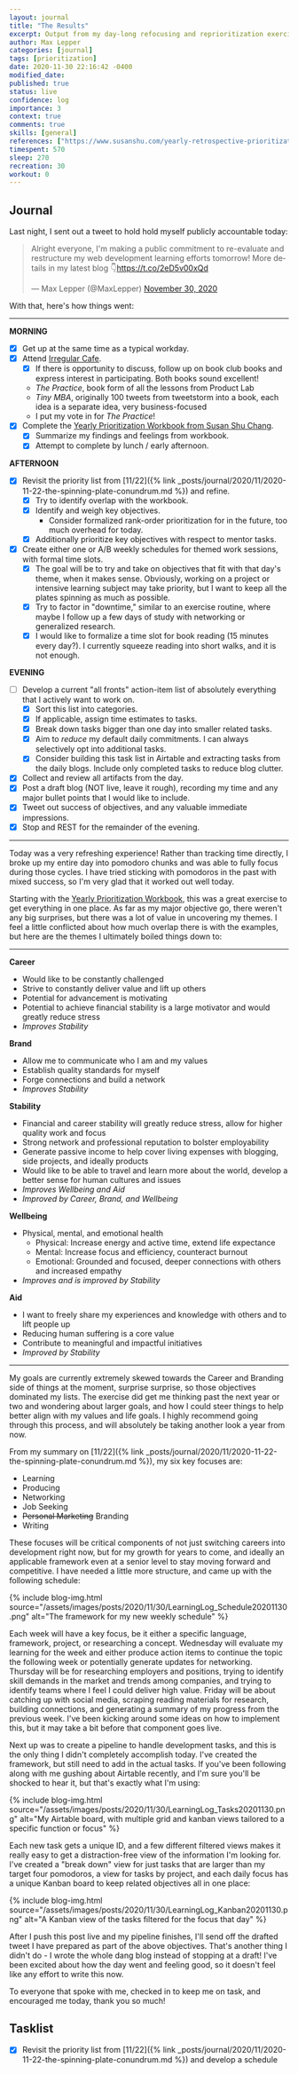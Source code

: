 ```yaml
---
layout: journal
title: "The Results"
excerpt: Output from my day-long refocusing and reprioritization exercise.
author: Max Lepper
categories: [journal]
tags: [prioritization]
date: 2020-11-30 22:16:42 -0400
modified_date:
published: true
status: live
confidence: log
importance: 3
context: true
comments: true
skills: [general]
references: ["https://www.susanshu.com/yearly-retrospective-prioritization","https://irregular.cafe/"]
timespent: 570
sleep: 270
recreation: 30
workout: 0
---
```


## Journal

Last night, I sent out a tweet to hold hold myself publicly accountable today:

<blockquote class="twitter-tweet" data-theme="dark"><p lang="en" dir="ltr">Alright everyone, I&#39;m making a public commitment to re-evaluate and restructure my web development learning efforts tomorrow! More details in my latest blog 👇<a href="https://t.co/2eD5v00xQd">https://t.co/2eD5v00xQd</a></p>&mdash; Max Lepper (@MaxLepper) <a href="https://twitter.com/MaxLepper/status/1333294958036602880?ref_src=twsrc%5Etfw">November 30, 2020</a></blockquote> <script async src="https://platform.twitter.com/widgets.js" charset="utf-8"></script>

With that, here's how things went:

---

**MORNING**
- [x] Get up at the same time as a typical workday.
- [x] Attend [Irregular Cafe]({{page.references[1]}}).
   - [x] If there is opportunity to discuss, follow up on book club books and express interest in participating. Both books sound excellent!
   - _The Practice_, book form of all the lessons from Product Lab
   - _Tiny MBA_, originally 100 tweets from tweetstorm into a book, each idea is a separate idea, very business-focused
   - I put my vote in for _The Practice_!
- [x] Complete the [Yearly Prioritization Workbook from Susan Shu Chang]({{page.references[0]}}).
   - [x] Summarize my findings and feelings from workbook.
   - [x] Attempt to complete by lunch / early afternoon.

**AFTERNOON**
- [x] Revisit the priority list from [11/22]({% link _posts/journal/2020/11/2020-11-22-the-spinning-plate-conundrum.md %}) and refine.
   - [x] Try to identify overlap with the workbook.
   - [x] Identify and weigh key objectives.
      - Consider formalized rank-order prioritization for in the future, too much overhead for today.
   - [x] Additionally prioritize key objectives with respect to mentor tasks.
- [x] Create either one or A/B weekly schedules for themed work sessions, with formal time slots.
   - [x] The goal will be to try and take on objectives that fit with that day's theme, when it makes sense. Obviously, working on a project or intensive learning subject may take priority, but I want to keep all the plates spinning as much as possible.
   - [x] Try to factor in "downtime," similar to an exercise routine, where maybe I follow up a few days of study with networking or generalized research.
   - [x] I would like to formalize a time slot for book reading (15 minutes every day?). I currently squeeze reading into short walks, and it is not enough.

**EVENING**
- [ ] Develop a current "all fronts" action-item list of absolutely everything that I actively want to work on.
   - [x] Sort this list into categories.
   - [x] If applicable, assign time estimates to tasks.
   - [x] Break down tasks bigger than one day into smaller related tasks.
   - [x] Aim to _reduce_ my default daily commitments. I can always selectively opt into additional tasks.
   - [x] Consider building this task list in Airtable and extracting tasks from the daily blogs. Include only completed tasks to reduce blog clutter.
- [x] Collect and review all artifacts from the day.
- [x] Post a draft blog (NOT live, leave it rough), recording my time and any major bullet points that I would like to include.
- [x] Tweet out success of objectives, and any valuable immediate impressions.
- [x] Stop and REST for the remainder of the evening.

---

Today was a very refreshing experience! Rather than tracking time directly, I broke up my entire day into pomodoro chunks and was able to fully focus during those cycles. I have tried sticking with pomodoros in the past with mixed success, so I'm very glad that it worked out well today.

Starting with the [Yearly Prioritization Workbook]({{page.references[0]}}), this was a great exercise to get everything in one place. As far as my major objective go, there weren't any big surprises, but there was a lot of value in uncovering my themes. I feel a little conflicted about how much overlap there is with the examples, but here are the themes I ultimately boiled things down to:

---

**Career**

- Would like to be constantly challenged
- Strive to constantly deliver value and lift up others
- Potential for advancement is motivating
- Potential to achieve financial stability is a large motivator and would greatly reduce stress
- _Improves Stability_

**Brand**

- Allow me to communicate who I am and my values
- Establish quality standards for myself
- Forge connections and build a network
- _Improves Stability_

**Stability**

- Financial and career stability will greatly reduce stress, allow for higher quality work and focus
- Strong network and professional reputation to bolster employability
- Generate passive income to help cover living expenses with blogging, side projects, and ideally products
- Would like to be able to travel and learn more about the world, develop a better sense for human cultures and issues
- _Improves Wellbeing and Aid_
- _Improved by Career, Brand, and Wellbeing_

**Wellbeing**

- Physical, mental, and emotional health
  - Physical: Increase energy and active time, extend life expectance
  - Mental: Increase focus and efficiency, counteract burnout
  - Emotional: Grounded and focused, deeper connections with others and increased empathy
- _Improves and is improved by Stability_

**Aid**

- I want to freely share my experiences and knowledge with others and to lift people up
- Reducing human suffering is a core value
- Contribute to meaningful and impactful initiatives
- _Improved by Stability_

---

My goals are currently extremely skewed towards the Career and Branding side of things at the moment, surprise surprise, so those objectives dominated my lists. The exercise did get me thinking past the next year or two and wondering about larger goals, and how I could steer things to help better align with my values and life goals. I highly recommend going through this process, and will absolutely be taking another look a year from now.

From my summary on [11/22]({% link _posts/journal/2020/11/2020-11-22-the-spinning-plate-conundrum.md %}), my six key focuses are:
- Learning
- Producing
- Networking
- Job Seeking
- ~~Personal Marketing~~ Branding
- Writing

These focuses will be critical components of not just switching careers into development right now, but for my growth for years to come, and ideally an applicable framework even at a senior level to stay moving forward and competitive. I have needed a little more structure, and came up with the following schedule:

{% include blog-img.html source="/assets/images/posts/2020/11/30/LearningLog_Schedule20201130.png" alt="The framework for my new weekly schedule" %}

Each week will have a key focus, be it either a specific language, framework, project, or researching a concept. Wednesday will evaluate my learning for the week and either produce action items to continue the topic the following week or potentially generate updates for networking. Thursday will be for researching employers and positions, trying to identify skill demands in the market and trends among companies, and trying to identify teams where I feel I could deliver high value. Friday will be about catching up with social media, scraping reading materials for research, building connections, and generating a summary of my progress from the previous week. I've been kicking around some ideas on how to implement this, but it may take a bit before that component goes live.

Next up was to create a pipeline to handle development tasks, and this is the only thing I didn't completely accomplish today. I've created the framework, but still need to add in the actual tasks. If you've been following along with me gushing about Airtable recently, and I'm sure you'll be shocked to hear it, but that's exactly what I'm using:

{% include blog-img.html source="/assets/images/posts/2020/11/30/LearningLog_Tasks20201130.png" alt="My Airtable board, with multiple grid and kanban views tailored to a specific function or focus" %}

Each new task gets a unique ID, and a few different filtered views makes it really easy to get a distraction-free view of the information I'm looking for. I've created a "break down" view for just tasks that are larger than my target four pomodoros, a view for tasks by project, and each daily focus has a unique Kanban board to keep related objectives all in one place:

{% include blog-img.html source="/assets/images/posts/2020/11/30/LearningLog_Kanban20201130.png" alt="A Kanban view of the tasks filtered for the focus that day" %}

After I push this post live and my pipeline finishes, I'll send off the drafted tweet I have prepared as part of the above objectives. That's another thing I didn't do - I wrote the whole dang blog instead of stopping at a draft! I've been excited about how the day went and feeling good, so it doesn't feel like any effort to write this now.

To everyone that spoke with me, checked in to keep me on task, and encouraged me today, thank you so much!

## Tasklist

- [x] Revisit the priority list from [11/22]({% link _posts/journal/2020/11/2020-11-22-the-spinning-plate-conundrum.md %}) and develop a schedule
